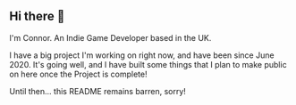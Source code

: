 ## Hi there 👋

I'm Connor. An Indie Game Developer based in the UK.

I have a big project I'm working on right now, and have been since June 2020.
It's going well, and I have built some things that I plan to make public on here once the Project is complete!

Until then... this README remains barren, sorry!

<!--
**Wave10Connor/Wave10Connor** is a ✨ _special_ ✨ repository because its `README.md` (this file) appears on your GitHub profile.

Here are some ideas to get you started:

- 🔭 I’m currently working on ...
- 🌱 I’m currently learning ...
- 👯 I’m looking to collaborate on ...
- 🤔 I’m looking for help with ...
- 💬 Ask me about ...
- 📫 How to reach me: ...
- 😄 Pronouns: ...
- ⚡ Fun fact: ...
-->
